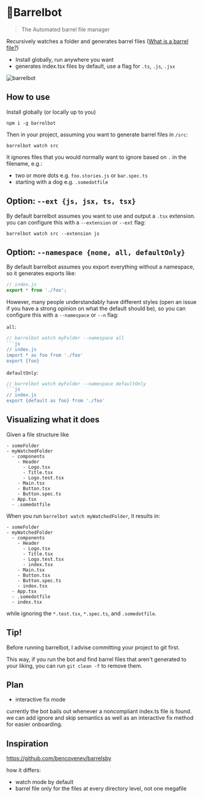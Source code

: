 # 🤖Barrelbot

> The Automated barrel file manager

Recursively watches a folder and generates barrel files ([What is a barrel file?](https://github.com/basarat/typescript-book/blob/master/docs/tips/barrel.md))

- Install globally, run anywhere you want
- generates index.tsx files by default, use a flag for `.ts`, `.js`, `.jsx`

![barrelbot](https://user-images.githubusercontent.com/6764957/52915369-2d0f8680-3277-11e9-8589-c0c1d60d21ca.gif)

## How to use

Install globally (or locally up to you)

```
npm i -g barrelbot
```

Then in your project, assuming you want to generate barrel files in `/src`:

```
barrelbot watch src
```

It ignores files that you would normally want to ignore based on `.` in the filename, e.g.:

- two or more dots e.g. `foo.stories.js` or `bar.spec.ts`
- starting with a dog e.g. `.somedotfile`

## Option: `--ext {js, jsx, ts, tsx}`

By default barrelbot assumes you want to use and output a `.tsx` extension. you can configure this with a `--extension` or `--ext` flag:

```
barrelbot watch src --extension js
```

## Option: `--namespace {none, all, defaultOnly}`

By default barrelbot assumes you export everything without a namespace, so it generates exports like:

```js
// index.js
export * from './foo';
```

However, many people understandably have different styles (open an issue if you have a strong opinion on what the default should be), so you can configure this with a `--namespace` or `--n` flag:

`all`:

````js
// barrelbot watch myFolder --namespace all
```js
// index.js
import * as foo from './foo'
export {foo}
````

`defaultOnly`:

````js
// barrelbot watch myFolder --namespace defaultOnly
```js
// index.js
export {default as foo} from './foo'
````

## Visualizing what it does

Given a file structure like

```
- someFolder
- myWatchedFolder
  - components
    - Header
      - Logo.tsx
      - Title.tsx
      - Logo.test.tsx
    - Main.tsx
    - Button.tsx
    - Button.spec.ts
  - App.tsx
  - .somedotfile
```

When you run `barrelbot watch myWatchedFolder`, it results in:

```
- someFolder
- myWatchedFolder
  - components
    - Header
      - Logo.tsx
      - Title.tsx
      - Logo.test.tsx
      - index.tsx
    - Main.tsx
    - Button.tsx
    - Button.spec.ts
    - index.tsx
  - App.tsx
  - .somedotfile
  - index.tsx
```

while ignoring the `*.test.tsx`, `*.spec.ts`, and `.somedotfile`.

## Tip!

Before running barrelbot, I advise committing your project to git first.

This way, if you run the bot and find barrel files that aren't generated to your liking, you can run `git clean -f` to remove them.

## Plan

- interactive fix mode

currently the bot bails out whenever a noncompliant index.ts file is found. we can add ignore and skip semantics as well as an interactive fix method for easier onboarding.

## Inspiration

https://github.com/bencoveney/barrelsby

how it differs:

- watch mode by default
- barrel file only for the files at every directory level, not one megafile
